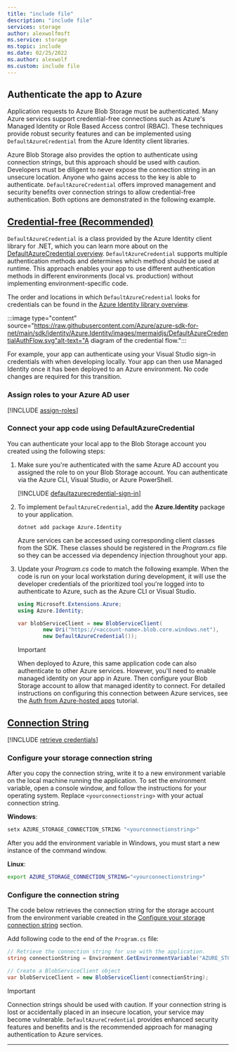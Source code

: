 ```yaml
---
title: "include file"
description: "include file"
services: storage
author: alexwolfmsft
ms.service: storage
ms.topic: include
ms.date: 02/25/2022
ms.author: alexwolf
ms.custom: include file
---
```


## Authenticate the app to Azure

Application requests to Azure Blob Storage must be authenticated. Many Azure services support credential-free connections such as Azure's Managed Identity or Role Based Access control (RBAC). These techniques provide robust security features and can be implemented using `DefaultAzureCredential` from the Azure Identity client libraries.

Azure Blob Storage also provides the option to authenticate using connection strings, but this approach should be used with caution. Developers must be diligent to never expose the connection string in an unsecure location. Anyone who gains access to the key is able to authenticate. `DefaultAzureCredential` offers improved management and security benefits over connection strings to allow credential-free authentication. Both options are demonstrated in the following example.

## [Credential-free (Recommended)](#tab/managed-identity)

`DefaultAzureCredential` is a class provided by the Azure Identity client library for .NET, which you can learn more about on the [DefaultAzureCredential overview](/dotnet/azure/sdk/authentication#defaultazurecredential). `DefaultAzureCredential` supports multiple authentication methods and determines which method should be used at runtime. This approach enables your app to use different authentication methods in different environments (local vs. production) without implementing environment-specific code.

The order and locations in which `DefaultAzureCredential` looks for credentials can be found in the [Azure Identity library overview](/dotnet/api/overview/azure/Identity-readme#defaultazurecredential).

:::image type="content" source="https://raw.githubusercontent.com/Azure/azure-sdk-for-net/main/sdk/identity/Azure.Identity/images/mermaidjs/DefaultAzureCredentialAuthFlow.svg"alt-text="A diagram of the credential flow.":::

For example, your app can authenticate using your Visual Studio sign-in credentials with when developing locally. Your app can then use Managed Identity once it has been deployed to an Azure environment. No code changes are required for this transition.

### Assign roles to your Azure AD user

[!INCLUDE [assign-roles](assign-roles.md)]

### Connect your app code using DefaultAzureCredential

You can authenticate your local app to the Blob Storage account you created using the following steps:

1. Make sure you're authenticated with the same Azure AD account you assigned the role to on your Blob Storage account. You can authenticate via the Azure CLI, Visual Studio, or Azure PowerShell.

    [!INCLUDE [defaultazurecredential-sign-in](defaultazurecredential-sign-in.md)]

2. To implement `DefaultAzureCredential`, add the **Azure.Identity** package to your application.

    ```dotnetcli
    dotnet add package Azure.Identity
    ```

    Azure services can be accessed using corresponding client classes from the SDK. These classes should be registered in the *Program.cs* file so they can be accessed via dependency injection throughout your app. 
    
3. Update your *Program.cs* code to match the following example. When the code is run on your local workstation during development, it will use the developer credentials of the prioritized tool you're logged into to authenticate to Azure, such as the Azure CLI or Visual Studio.

    ```csharp
    using Microsoft.Extensions.Azure;
    using Azure.Identity;
    
    var blobServiceClient = new BlobServiceClient(
            new Uri("https://<account-name>.blob.core.windows.net"),
            new DefaultAzureCredential());
    ```

    > [!IMPORTANT]
    > When deployed to Azure, this same application code can also authenticate to other Azure services. However, you'll need to enable managed identity on your app in Azure. Then configure your Blob Storage account to allow that managed identity to connect. For detailed instructions on configuring this connection between Azure services, see the [Auth from Azure-hosted apps](/dotnet/azure/sdk/authentication-azure-hosted-apps) tutorial.

## [Connection String](#tab/connection-string)

[!INCLUDE [retrieve credentials](retrieve-credentials.md)]

### Configure your storage connection string

After you copy the connection string, write it to a new environment variable on the local machine running the application. To set the environment variable, open a console window, and follow the instructions for your operating system. Replace `<yourconnectionstring>` with your actual connection string.

**Windows**:

```cmd
setx AZURE_STORAGE_CONNECTION_STRING "<yourconnectionstring>"
```

After you add the environment variable in Windows, you must start a new instance of the command window.

**Linux**:

```bash
export AZURE_STORAGE_CONNECTION_STRING="<yourconnectionstring>"
```

### Configure the connection string

The code below retrieves the connection string for the storage account from the environment variable created in the [Configure your storage connection string](#configure-your-storage-connection-string) section.

Add following code to the end of the `Program.cs` file:

```csharp
// Retrieve the connection string for use with the application. 
string connectionString = Environment.GetEnvironmentVariable("AZURE_STORAGE_CONNECTION_STRING");

// Create a BlobServiceClient object 
var blobServiceClient = new BlobServiceClient(connectionString);
```

> [!IMPORTANT]
> Connection strings should be used with caution. If your connection string is lost or accidentally placed in an insecure location, your service may become vulnerable. `DefaultAzureCredential` provides enhanced security features and benefits and is the recommended approach for managing authentication to Azure services.

---